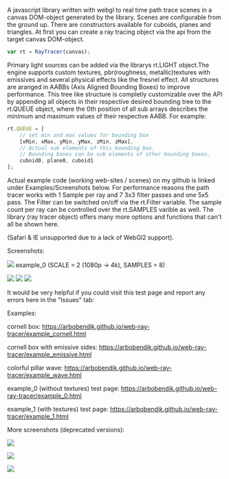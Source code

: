 A javascript library written with webgl to real time path trace scenes in a canvas DOM-object generated by the library.
Scenes are configurable from the ground up. There are constructors available for cuboids, planes and triangles.
At first you can create a ray tracing object via the api from the target canvas DOM-object.

```javascript
var rt = RayTracer(canvas);
```

Primary light sources can be added via the librarys rt.LIGHT object.The engine supports custom textures,
pbr(roughness, metallic)textures with emissives and several physical effects like the fresnel effect.
All structures are aranged in AABBs (Axis Aligned Bounding Boxes) to improve performance.
This tree like structure is completly customizable over the API by appending all objects in
their respective desired bounding tree to the rt.QUEUE object, where the 0th position of all sub arrays
describes the minimum and maximum values of their respective AABB. For example:

```javascript
rt.QUEUE = [
    // set min and max values for bounding box
    [xMin, xMax, yMin, yMax, zMin, zMax],
    // Actual sub elements of this bounding box.
    // Bounding boxes can be sub elements of other bounding boxes.
    cuboid0, plane0, cuboid1
];
```
Actual example code (working web-sites / scenes) on my github is linked under Examples/Screenshots below.
For performance reasons the path tracer works with 1 Sample per ray and 7 3x3 filter passes and one 5x5 pass.
The Filter can be switched on/off via the rt.Filter variable.
The sample count per ray can be controlled over the rt.SAMPLES varible as well.
The library (ray tracer object) offers many more options and functions that can't all be shown here.

(Safari & IE unsupported due to a lack of WebGl2 support).


Screenshots:

![](https://github.com/arbobendik/web-ray-tracer/blob/master/screenshots/screen2.png?raw=true)
example_0 (SCALE = 2 (1080p -> 4k), SAMPLES = 8)



![](https://github.com/arbobendik/web-ray-tracer/blob/master/screenshots/cornell.png?raw=true)
![](https://github.com/arbobendik/web-ray-tracer/blob/master/screenshots/emissive.png?raw=true)
![](https://github.com/arbobendik/web-ray-tracer/blob/master/screenshots/wave.png?raw=true)


It would be very helpful if you could visit this test page and report any errors here in the "Issues" tab:


Examples:


cornell box: https://arbobendik.github.io/web-ray-tracer/example_cornell.html

cornell box with emissive sides: https://arbobendik.github.io/web-ray-tracer/example_emissive.html

colorful pillar wave: https://arbobendik.github.io/web-ray-tracer/example_wave.html

example_0 (without textures) test page: https://arbobendik.github.io/web-ray-tracer/example_0.html

example_1 (with textures) test page: https://arbobendik.github.io/web-ray-tracer/example_1.html



More screenshots (deprecated versions):

![](https://github.com/arbobendik/web-ray-tracer/blob/master/screenshots/screen3.png?raw=true)

![](https://github.com/arbobendik/web-ray-tracer/blob/master/screenshots/screen1.png?raw=true)

![](https://github.com/arbobendik/web-ray-tracer/blob/master/screenshots/screen0.png?raw=true)
